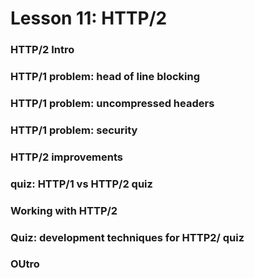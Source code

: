 # Lesson 11: HTTP/2

### HTTP/2 Intro
### HTTP/1 problem: head of line blocking
### HTTP/1 problem: uncompressed headers
### HTTP/1 problem: security
### HTTP/2 improvements
### quiz: HTTP/1 vs HTTP/2 quiz
### Working with HTTP/2
### Quiz: development techniques for HTTP2/ quiz
### OUtro
